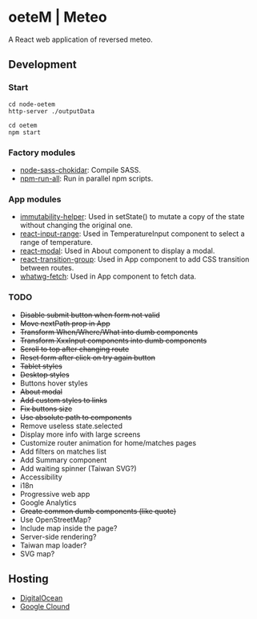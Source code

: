 # oeteM | Meteo
A React web application of reversed meteo.

## Development

### Start
```
cd node-oetem
http-server ./outputData

cd oetem
npm start
```

### Factory modules
* [node-sass-chokidar](https://github.com/michaelwayman/node-sass-chokidar): Compile SASS.
* [npm-run-all](https://github.com/mysticatea/npm-run-all): Run in parallel npm scripts.

### App modules
* [immutability-helper](https://github.com/kolodny/immutability-helper): Used in setState() to mutate a copy of the state without changing the original one.
* [react-input-range](https://github.com/davidchin/react-input-range): Used in TemperatureInput component to select a range of temperature.
* [react-modal](https://github.com/reactjs/react-modal): Used in About component to display a modal.
* [react-transition-group](https://github.com/reactjs/react-transition-group): Used in App component to add CSS transition between routes.
* [whatwg-fetch](https://github.com/github/fetch): Used in App component to fetch data.

### TODO
* ~~Disable submit button when form not valid~~
* ~~Move nextPath prop in App~~
* ~~Transform When/Where/What into dumb components~~
* ~~Transform XxxInput components into dumb components~~
* ~~Scroll to top after changing route~~
* ~~Reset form after click on try again button~~
* ~~Tablet styles~~
* ~~Desktop styles~~
* Buttons hover styles
* ~~About modal~~
* ~~Add custom styles to links~~
* ~~Fix buttons size~~
* ~~Use absolute path to components~~
* Remove useless state.selected
* Display more info with large screens
* Customize router animation for home/matches pages
* Add filters on matches list
* Add Summary component
* Add waiting spinner (Taiwan SVG?)
* Accessibility
* i18n
* Progressive web app
* Google Analytics
* ~~Create common dumb components (like quote)~~
* Use OpenStreetMap?
* Include map inside the page?
* Server-side rendering?
* Taiwan map loader?
* SVG map?

## Hosting
* [DigitalOcean](https://try.digitalocean.com/cloud-hosting/)
* [Google Clound](https://cloud.google.com/nodejs/)
